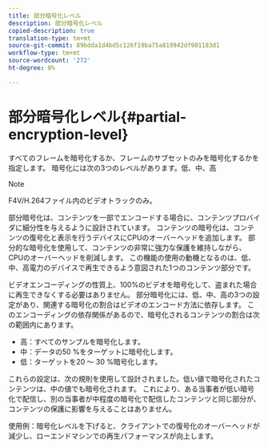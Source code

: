 ```yaml
---
title: 部分暗号化レベル
description: 部分暗号化レベル
copied-description: true
translation-type: tm+mt
source-git-commit: 89bdda1d4bd5c126f19ba75a819942df901183d1
workflow-type: tm+mt
source-wordcount: '272'
ht-degree: 0%

---
```



# 部分暗号化レベル{#partial-encryption-level}

すべてのフレームを暗号化するか、フレームのサブセットのみを暗号化するかを指定します。 暗号化には次の3つのレベルがあります。低、中、高

>[!NOTE]
>
>F4V/H.264ファイル内のビデオトラックのみ。

部分暗号化は、コンテンツを一部でエンコードする場合に、コンテンツプロバイダに細分性を与えるように設計されています。 コンテンツの暗号化は、コンテンツの復号化と表示を行うデバイスにCPUのオーバーヘッドを追加します。 部分的な暗号化を使用して、コンテンツの非常に強力な保護を維持しながら、CPUのオーバーヘッドを削減します。 この機能の使用の動機となるのは、低、中、高電力のデバイスで再生できるよう意図された1つのコンテンツ部分です。

ビデオエンコーディングの性質上、100%のビデオを暗号化して、盗まれた場合に再生できなくする必要はありません。 部分暗号化には、低、中、高の3つの設定があり、関連する暗号化の割合はビデオのエンコード方法に依存します。 このエンコーディングの依存関係があるので、暗号化されるコンテンツの割合は次の範囲内にあります。

* 高：すべてのサンプルを暗号化します。
* 中：データの50 %をターゲットに暗号化します。
* 低：ターゲットを20 ～ 30 %暗号化します。

これらの設定は、次の規則を使用して設計されました。低い値で暗号化されたコンテンツは、中の値でも暗号化されます。 これにより、ある当事者が低い暗号化で配信し、別の当事者が中程度の暗号化で配信したコンテンツと同じ部分が、コンテンツの保護に影響を与えることはありません。

使用例：暗号化レベルを下げると、クライアントでの復号化のオーバーヘッドが減少し、ローエンドマシンでの再生パフォーマンスが向上します。
